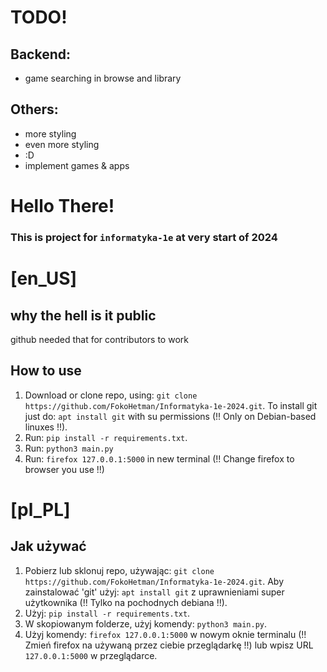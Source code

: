 # TODO!
## Backend:
* game searching in browse and library
## Others:
* more styling
* even more styling
* :D
* implement games & apps





# Hello There!
### This is project for `informatyka-1e` at very start of 2024

# [en_US]
## why the hell is it public
github needed that for contributors to work
## How to use

1. Download or clone repo, using: ```git clone https://github.com/FokoHetman/Informatyka-1e-2024.git```. To install git just do: ```apt install git``` with su permissions (!! Only on Debian-based linuxes !!).
2. Run: ```pip install -r requirements.txt```.
3. Run: ```python3 main.py```
4. Run: ```firefox 127.0.0.1:5000``` in new terminal (!! Change firefox to browser you use !!)

# [pl_PL]
## Jak używać

1. Pobierz lub sklonuj repo, używając: ```git clone https://github.com/FokoHetman/Informatyka-1e-2024.git```. Aby zainstalować 'git' użyj: ```apt install git``` z uprawnieniami super użytkownika (!! Tylko na pochodnych debiana !!).
2. Użyj: ```pip install -r requirements.txt```.
3. W skopiowanym folderze, użyj komendy: ```python3 main.py```.
4. Użyj komendy: ```firefox 127.0.0.1:5000``` w nowym oknie terminalu (!! Zmień firefox na używaną przez ciebie przeglądarkę !!) lub wpisz URL `127.0.0.1:5000` w przeglądarce.
